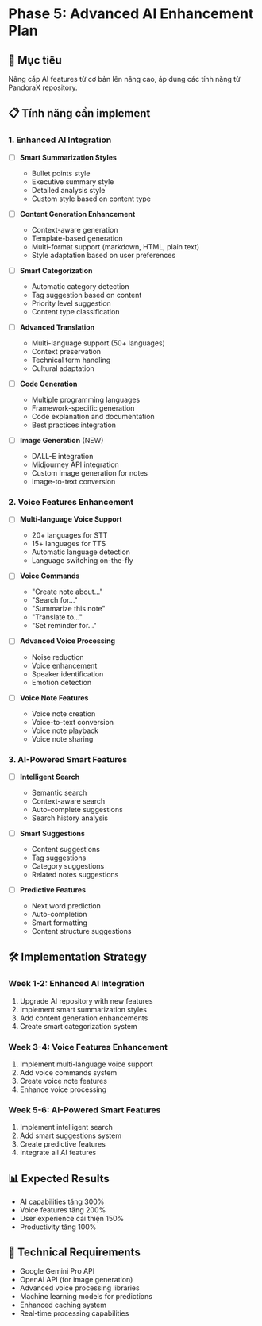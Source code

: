 # Phase 5: Advanced AI Enhancement Plan

## 🎯 Mục tiêu
Nâng cấp AI features từ cơ bản lên nâng cao, áp dụng các tính năng từ PandoraX repository.

## 📋 Tính năng cần implement

### 1. Enhanced AI Integration
- [ ] **Smart Summarization Styles**
  - Bullet points style
  - Executive summary style
  - Detailed analysis style
  - Custom style based on content type

- [ ] **Content Generation Enhancement**
  - Context-aware generation
  - Template-based generation
  - Multi-format support (markdown, HTML, plain text)
  - Style adaptation based on user preferences

- [ ] **Smart Categorization**
  - Automatic category detection
  - Tag suggestion based on content
  - Priority level suggestion
  - Content type classification

- [ ] **Advanced Translation**
  - Multi-language support (50+ languages)
  - Context preservation
  - Technical term handling
  - Cultural adaptation

- [ ] **Code Generation**
  - Multiple programming languages
  - Framework-specific generation
  - Code explanation and documentation
  - Best practices integration

- [ ] **Image Generation** (NEW)
  - DALL-E integration
  - Midjourney API integration
  - Custom image generation for notes
  - Image-to-text conversion

### 2. Voice Features Enhancement
- [ ] **Multi-language Voice Support**
  - 20+ languages for STT
  - 15+ languages for TTS
  - Automatic language detection
  - Language switching on-the-fly

- [ ] **Voice Commands**
  - "Create note about..."
  - "Search for..."
  - "Summarize this note"
  - "Translate to..."
  - "Set reminder for..."

- [ ] **Advanced Voice Processing**
  - Noise reduction
  - Voice enhancement
  - Speaker identification
  - Emotion detection

- [ ] **Voice Note Features**
  - Voice note creation
  - Voice-to-text conversion
  - Voice note playback
  - Voice note sharing

### 3. AI-Powered Smart Features
- [ ] **Intelligent Search**
  - Semantic search
  - Context-aware search
  - Auto-complete suggestions
  - Search history analysis

- [ ] **Smart Suggestions**
  - Content suggestions
  - Tag suggestions
  - Category suggestions
  - Related notes suggestions

- [ ] **Predictive Features**
  - Next word prediction
  - Auto-completion
  - Smart formatting
  - Content structure suggestions

## 🛠️ Implementation Strategy

### Week 1-2: Enhanced AI Integration
1. Upgrade AI repository with new features
2. Implement smart summarization styles
3. Add content generation enhancements
4. Create smart categorization system

### Week 3-4: Voice Features Enhancement
1. Implement multi-language voice support
2. Add voice commands system
3. Create voice note features
4. Enhance voice processing

### Week 5-6: AI-Powered Smart Features
1. Implement intelligent search
2. Add smart suggestions system
3. Create predictive features
4. Integrate all AI features

## 📊 Expected Results
- AI capabilities tăng 300%
- Voice features tăng 200%
- User experience cải thiện 150%
- Productivity tăng 100%

## 🔧 Technical Requirements
- Google Gemini Pro API
- OpenAI API (for image generation)
- Advanced voice processing libraries
- Machine learning models for predictions
- Enhanced caching system
- Real-time processing capabilities
